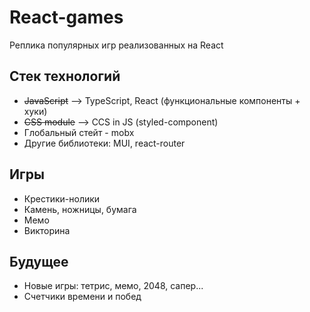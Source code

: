 # React-games
Реплика популярных игр реализованных на React

## Стек технологий
- ~~JavaScript~~ --> TypeScript, React (функциональные компоненты + хуки)
- ~~CSS module~~ --> CCS in JS (styled-component)
- Глобальный стейт - mobx
- Другие библиотеки: MUI, react-router

## Игры
- Крестики-нолики
- Камень, ножницы, бумага
- Мемо
- Викторина

## Будущее
- Новые игры: тетрис, мемо, 2048, сапер...
- Счетчики времени и побед